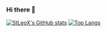 ### Hi there 👋

[![StLeoX's GitHub stats](https://github-readme-stats.vercel.app/api?username=StLeoX&show_icons=true&theme=dracula)](https://github.com/anuraghazra/github-readme-stats)
[![Top Langs](https://github-readme-stats.vercel.app/api/top-langs/?username=StLeoX)](https://github.com/anuraghazra/github-readme-stats)
